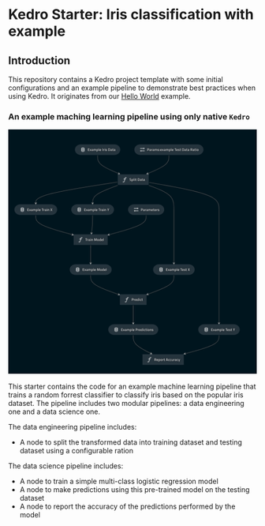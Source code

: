 # Kedro Starter: Iris classification with example

## Introduction

This repository contains a Kedro project template with some initial configurations and an example pipeline to demonstrate best practices when using Kedro. It originates from our [Hello World](https://kedro.readthedocs.io/en/0.16.2/02_getting_started/04_hello_world.html) example.


### An example maching learning pipeline using only native `Kedro`

![](./images/iris_pipeline.png)

This starter contains the code for an example machine learning pipeline that trains a random forrest classifier to classify iris based on the popular iris dataset. The pipeline includes two modular pipelines: a data engineering one and a data science one.

The data engineering pipeline includes:
* A node to split the transformed data into training dataset and testing dataset using a configurable ration

The data science pipeline includes:
* A node to train a simple multi-class logistic regression model
* A node to make predictions using this pre-trained model on the testing dataset
* A node to report the accuracy of the predictions performed by the model